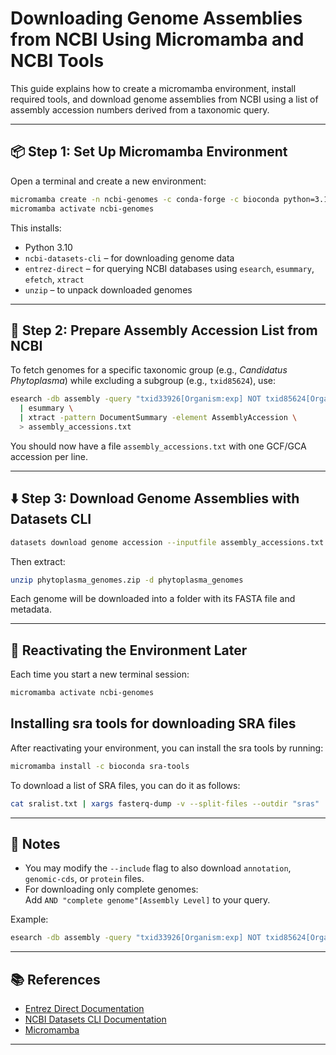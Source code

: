 # Downloading Genome Assemblies from NCBI Using Micromamba and NCBI Tools

This guide explains how to create a micromamba environment, install required tools, and download genome assemblies from NCBI using a list of assembly accession numbers derived from a taxonomic query.

---

## 📦 Step 1: Set Up Micromamba Environment

Open a terminal and create a new environment:

```bash
micromamba create -n ncbi-genomes -c conda-forge -c bioconda python=3.10 ncbi-datasets-cli entrez-direct unzip sra-tools
micromamba activate ncbi-genomes
```

This installs:
- Python 3.10
- `ncbi-datasets-cli` – for downloading genome data
- `entrez-direct` – for querying NCBI databases using `esearch`, `esummary`, `efetch`, `xtract`
- `unzip` – to unpack downloaded genomes

---

## 📂 Step 2: Prepare Assembly Accession List from NCBI

To fetch genomes for a specific taxonomic group (e.g., *Candidatus Phytoplasma*) while excluding a subgroup (e.g., `txid85624`), use:

```bash
esearch -db assembly -query "txid33926[Organism:exp] NOT txid85624[Organism:exp]" \
  | esummary \
  | xtract -pattern DocumentSummary -element AssemblyAccession \
  > assembly_accessions.txt
```

You should now have a file `assembly_accessions.txt` with one GCF/GCA accession per line.

---

## ⬇️ Step 3: Download Genome Assemblies with Datasets CLI

```bash
datasets download genome accession --inputfile assembly_accessions.txt --filename phytoplasma_genomes.zip --include genome
```

Then extract:

```bash
unzip phytoplasma_genomes.zip -d phytoplasma_genomes
```

Each genome will be downloaded into a folder with its FASTA file and metadata.

---

## 🔁 Reactivating the Environment Later

Each time you start a new terminal session:

```bash
micromamba activate ncbi-genomes
```

## Installing sra tools for downloading SRA files

After reactivating your environment, you can install the sra tools by running:

```bash
micromamba install -c bioconda sra-tools
```

To download a list of SRA files, you can do it as follows:

```bash
cat sralist.txt | xargs fasterq-dump -v --split-files --outdir "sras"
```

---

## 📘 Notes

- You may modify the `--include` flag to also download `annotation`, `genomic-cds`, or `protein` files.
- For downloading only complete genomes:  
  Add `AND "complete genome"[Assembly Level]` to your query.

Example:
```bash
esearch -db assembly -query "txid33926[Organism:exp] NOT txid85624[Organism:exp] AND \"complete genome\"[Assembly Level]" ...
```

---

## 📚 References

- [Entrez Direct Documentation](https://www.ncbi.nlm.nih.gov/books/NBK179288/)
- [NCBI Datasets CLI Documentation](https://www.ncbi.nlm.nih.gov/datasets/docs/command-line-start/)
- [Micromamba](https://mamba.readthedocs.io/en/latest/user_guide/micromamba.html)

---
